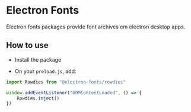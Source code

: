 # Electron Fonts

Electron fonts packages provide font archives em electron desktop apps.

## How to use

* Install the package

* On your `preload.js`, add:

```ts
import Rowdies from "@electron-fonts/rowdies"

window.addEventListener("DOMContentLoaded", () => {
    Rowdies.inject()
})
```